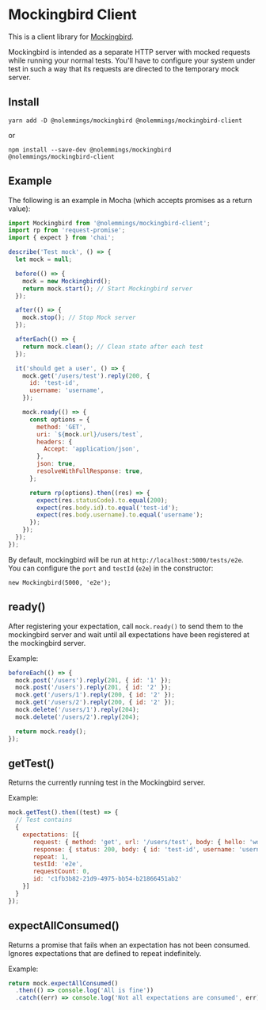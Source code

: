 # Mockingbird Client

This is a client library for [Mockingbird](https://github.com/nolemmings/mockingbird).

Mockingbird is intended as a separate HTTP server with mocked requests while running your normal tests. You'll have to configure your system under test in such a way that its requests are directed to the temporary mock server.

## Install

```
yarn add -D @nolemmings/mockingbird @nolemmings/mockingbird-client
```

or

```
npm install --save-dev @nolemmings/mockingbird @nolemmings/mockingbird-client
```

## Example

The following is an example in Mocha (which accepts promises as a return value):

```js
import Mockingbird from '@nolemmings/mockingbird-client';
import rp from 'request-promise';
import { expect } from 'chai';

describe('Test mock', () => {
  let mock = null;

  before(() => {
    mock = new Mockingbird();
    return mock.start(); // Start Mockingbird server
  });

  after(() => {
    mock.stop(); // Stop Mock server
  });

  afterEach(() => {
    return mock.clean(); // Clean state after each test
  });

  it('should get a user', () => {
    mock.get('/users/test').reply(200, {
      id: 'test-id',
      username: 'username',
    });

    mock.ready(() => {
      const options = {
        method: 'GET',
        uri: `${mock.url}/users/test`,
        headers: {
          Accept: 'application/json',
        },
        json: true,
        resolveWithFullResponse: true,
      };

      return rp(options).then((res) => {
        expect(res.statusCode).to.equal(200);
        expect(res.body.id).to.equal('test-id');
        expect(res.body.username).to.equal('username');
      });
    });
  });
});

```

By default, mockingbird will be run at `http://localhost:5000/tests/e2e`. You can configure the `port` and `testId` (`e2e`) in the constructor:

```
new Mockingbird(5000, 'e2e');
```

## ready()

After registering your expectation, call `mock.ready()` to send them to the mockingbird server and wait until all expectations have been registered at the mockingbird server.

Example:

```js
beforeEach(() => {
  mock.post('/users').reply(201, { id: '1' });
  mock.post('/users').reply(201, { id: '2' });
  mock.get('/users/1').reply(200, { id: '2' });
  mock.get('/users/2').reply(200, { id: '2' });
  mock.delete('/users/1').reply(204);
  mock.delete('/users/2').reply(204);

  return mock.ready();
});
```

## getTest()

Returns the currently running test in the Mockingbird server.

Example:

```js
mock.getTest().then((test) => {
  // Test contains
  {
    expectations: [{
       request: { method: 'get', url: '/users/test', body: { hello: 'world' } },
       response: { status: 200, body: { id: 'test-id', username: 'username' } },
       repeat: 1,
       testId: 'e2e',
       requestCount: 0,
       id: 'c1fb3b82-21d9-4975-bb54-b21866451ab2'
    }]
  }
});
```

## expectAllConsumed()

Returns a promise that fails when an expectation has not been consumed. Ignores expectations that are defined to repeat indefinitely.

Example:

```js
return mock.expectAllConsumed()
  .then(() => console.log('All is fine'))
  .catch((err) => console.log('Not all expectations are consumed', err));
```
